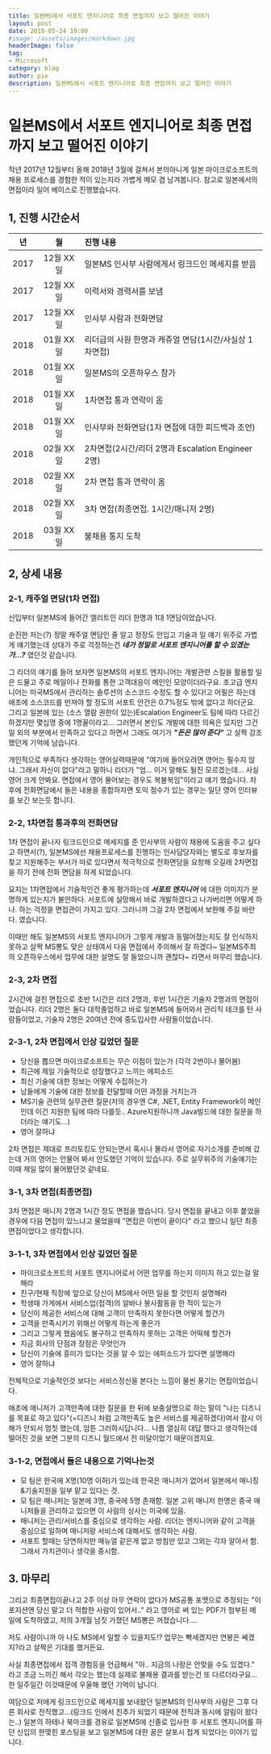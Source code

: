 ```yaml
---
title: 일본MS에서 서포트 엔지니어로 최종 면접까지 보고 떨어진 이야기
layout: post
date: 2018-05-24 19:00
#image: /assets/images/markdown.jpg
headerImage: false
tag:
- Microsoft
category: blog
author: pie
description: 일본MS에서 서포트 엔지니어로 최종 면접까지 보고 떨어진 이야기
---
```


# 일본MS에서 서포트 엔지니어로 최종 면접까지 보고 떨어진 이야기


작년 2017년 12월부터 올해 2018년 3월에 걸쳐서 본의아니게 일본 마이크로소프트의 채용 프로세스를 경험한 적이 있는지라 가볍게 메모 겸 남겨봅니다.
참고로 일본에서의 면접이라 일어 베이스로 진행했습니다.

## 1, 진행 시간순서

| 년 | 월 | 진행 내용 |
|:-:|:-:|:---|
|2017 | 12월 XX일 | 일본MS 인사부 사람에게서 링크드인 메세지를 받음 |
|2017 | 12월 XX일 | 이력서와 경력서를 보냄 |
|2017 | 12월 XX일 | 인사부 사람과 전화면담 |
|2018 |01월 XX일|리더급의 사원 한명과 캐쥬얼 면담(1시간/사실상 1차면접)|
|2018 |01월 XX일|일본MS의 오픈하우스 참가|
|2018 |01월 XX일|1차면접 통과 연락이 옴|
|2018 |01월 XX일|인사부와 전화면담(1차 면접에 대한 피드백과 조언)|
|2018 |02월 XX일|2차면접(2시간/리더 2명과 Escalation Engineer 2명)|
|2018 |02월 XX일|2차 면접 통과 연락이 옴|
|2018 |02월 XX일|3차 면접(최종면접. 1시간/매니저 2명)|
|2018 |03월 XX일|불채용 통지 도착|

## 2, 상세 내용


### 2-1, 캐주얼 면담(1차 면접)

신입부터 일본MS에 들어간 엘리트인 리더 한명과 1대 1면담이었습니다.

순진한 저는(?) 정말 캐주얼 면담인 줄 알고 정장도 안입고 기술과 일 얘기 위주로 가볍게 얘기했는데 상대가 주로 걱정하는건 ***네가 정말로 서포트 엔지니어를 할 수 있겠는가...?*** 였던것 같습니다.


그 리더의 얘기를 들어 보자면 일본MS의 서포트 엔지니어는 개발관련 스킬을 활용할 일은 드물고 주로 메일이나 전화를 통한 고객대응이 메인인 모양이더라구요. 초고급 엔지니어는 미국MS에서 관리하는 솔루션의 소스코드 수정도 할 수 있다!고 어필은 하는데 애초에 소스코드를 만져야 할 정도의 서포트 안건은 0.7%정도 밖에 없다고 하더군요. 그리고 일본에 있는 (소스 열람 권한이 있는)Escalation Engineer도 팀에 따라 다르긴 하겠지만 몇십명 중에 1명꼴이라고... 그러면서 본인도 개발에 대한 의욕은 있지만 그건 일 외의 부분에서 만족하고 있다고 하면서 그래도 여기가 ***"돈은 많이 준다"*** 고 살짝 강조했던게 기억에 남습니다.


개인적으로 부족하다 생각하는 영어실력때문에 "여기에 들어오려면 영어는 필수지 않냐. 그래서 자신이 없다"라고 말하니 리더가 "엄... 이거 말해도 될진 모르겠는데... 사실 영어 크게 안봐요. 면접에서 영어 물어보는 경우도 복불복임"이라고 얘기 했습니다. 차후에 전화면담에서 들은 내용을 종합하자면 토익 점수가 있는 경우는 일단 영어 인터뷰를 보긴 보는듯 합니다.



### 2-2, 1차면접 통과후의 전화면담

1차 면접이 끝나자 링크드인으로 메세지를 준 인사부의 사람이 채용에 도움을 주고 싶다고 하면서(?), 일본MS에선 채용프로세스를 진행하는 인사담당자와는 별도로 후보자를 찾고 지원해주는 부서가 따로 있다면서 적극적으로 전화면담을 요청해 오길래 2차면접을 하기 전에 전화 면담을 하게 되었습니다.


요지는 1차면접에서 기술적인건 좋게 평가하는데 ***서포트 엔지니어*** 에 대한 이미지가 분명하게 있는지가 불안하다. 서포트에 실망해서 바로 개발하겠다고 나가버리면 어떻게 하나. 하는 걱정을 면접관이 가지고 있다. 그러니까 그걸 2차 면접에서 보완해 주길 바란다. 였습니다.


이때만 해도 일본MS의 서포트 엔지니어가 그렇게 개발과 동떨어졌는지도 잘 인식하지 못하고 살짝 MS뽕도 맞은 상태여서 다음 면접에서 주의해서 잘 하겠다~ 일본MS주최의 오픈하우스에서 업무에 대한 설명도 잘 들었으니까 괜찮다~ 라면서 마무리 했습니다.



### 2-3, 2차 면접

2시간에 걸친 면접으로 초반 1시간은 리더 2명과, 후반 1시간은 기술자 2명과의 면접이었습니다.
리더 2명은 둘다 대학졸업하고 바로 일본MS에 들어와서 관리직 테크를 탄 사람들이었고, 기술자 2명은 20여년 전에 중도입사한 사람들이었습니다.


### 2-3-1, 2차 면접에서 인상 깊었던 질문

- 당신을 뽑으면 마이크로소프트는 무슨 이점이 있는가 (각각 2번이나 물어봄)
- 최근에 제일 기술적으로 성장했다고 느끼는 에피소드
- 최신 기술에 대한 정보는 어떻게 수집하는가
- 남들에게 기술에 대한 정보를 전달할때 어떤 과정을 거치는가
- MS기술 관련의 실무관련 질문(저의 경우엔 C#, .NET, Entity Framework이 메인인데 이건 지원한 팀에 따라 다를듯.. Azure지원하니까 Java빌드에 대한 질문을 하더라는 얘기도...)
- 영어 잘하냐


2차 면접은 제대로 프리토킹도 안되는면서 혹시나 몰라서 영어로 자기소개를 준비해 갔는데 거의 영어는 안물어 봐서 안도했던 기억이 있습니다. 주로 실무위주의 기술얘기는 이때 제일 많이 물어봤던것 같네요.



### 3-1, 3차 면접(최종면접)

3차 면접은 매니저 2명과 1시간 정도 면접을 했습니다.
당시 면접을 끝내고 이후 붙었을 경우에 다음 면접이 있느냐고 물었을때 "면접은 이번이 끝이다" 라고 했으니 일단 최종면접이었다고 생각합니다.


### 3-1-1, 3차 면접에서 인상 깊었던 질문

- 마이크로소프트의 서포트 엔지니어로서 어떤 업무를 하는지 이미지 하고 있는걸 말해라
- 친구/현재 직장에 앞으로 당신이 MS에서 어떤 일을 할 것인지 설명해라
- 학생때 가게에서 서비스업(접객)의 알바나 봉사활동을 한 적이 있는가
- 당신이 제공한 서비스에 대해 고객이 만족하지 못한다면 어떻게 할건가
- 고객을 만족시키기 위해선 어떻게 하는게 좋은가
- 그리고 그렇게 했음에도 불구하고 만족하지 못하는 고객은 어떡헤 할건가
- 지금 회사의 단점과 장점은 무엇인가
- 당신이 기술에 흥미가 있다는 것을 알 수 있는 에피소드가 있다면 설명해라
- 영어 잘하냐


전체적으로 기술적인것 보다는 서비스정신을 본다는 느낌이 물씬 풍기는 면접이었습니다.

애초에 매니저가 고객만족에 대한 질문을 한 뒤에 보충설명으로 하는 말이 "나는 디즈니를 목표로 하고 있다"(=디즈니 처럼 고객만족도 높은 서비스를 제공하겠다)여서 잠시 이해가 안되서 멈칫 했는데, 암튼 그러하시답니다...  나름 열심히 대답 했다고 생각하는데 떨어진 것을 보면 그분의 디즈니 월드에서 전 미달이었기 때문이겠지요.


### 3-1-2, 면접에서 들은 내용으로 기억나는것

- 모 팀은 한국에 X명(10명 이하)가 있는데 한국은 매니저가 없어서 일본에서 매니징&기술지원을 일부 맡고 있다는 것.
- 모 팀은 매니저는 일본에 3명, 중국에 5명 존재함. 일본 고위 매니저 한명은 중국 매니저들을 관리하고 있으면 이 사람의 상사는 미국에 있음.
- 매니저는 관리/서비스를 중심으로 생각하는 사람. 리더는 엔지니어와 같이 고객을 중심으로 일하며 매니저랑 서비스에 대해서도 생각하는 사람.
- 서포트 할때는 당연하지만 매뉴얼 같은게 없고 방침만 있고 그외는 각자 알아서 함. 그래서 가치관이나 생각을 중시함.



## 3. 마무리


그리고 최종면접이끝나고 2주 이상 아무 연락이 없다가 MS공통 포맷으로 추정되는 "이 포지션엔 당신 말고 더 적합한 사람이 있어서.." 라고 영어로 써 있는 PDF가 첨부된 메일에 도착하였고, 저의 3개월 남짓 가졌던 MS뽕은 꺼졌습니다....


저도 사람이니까 아 나도 MS에서 일할 수 있을지도!? 업무는 빡세겠지만 연봉은 쎄겠지?라고 살짝은 기대를 했거든요.



사실 최종면접에서 접객 경험등을 언급해서 "아.. 지금의 나랑은 안맞을 수도 있겠다." 라고 조금 느끼긴 해서 각오는 했는데 실제로 불채용 결과를 받는건 또 다르더라구요... 한 일주일간 이것때문에 우울해 했던 기억이 납니다.


여담으로 저에게 링크드인으로 메세지를 보내왔던 일본MS의 인사부의 사람은 그후 다른 회사로 전직했고...(링크드 인에서 친추가 되었기 때문에 전직과 동시에 알림이 왔다는..) 일본의 하테나 북마크를 경유로 일본MS에 신졸로 입사한 후 서포트 엔지니어를 하던 신입의 한맺힌 포스팅을 보고 일본MS에 대한 꿈은 살포시 접게 되었다는 이야기 입니다.

